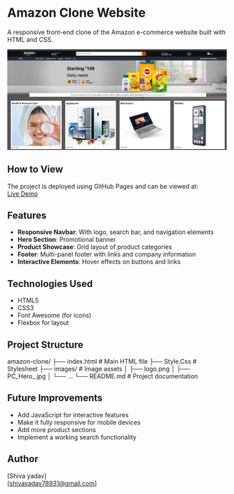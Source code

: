 
# Amazon Clone Website

A responsive front-end clone of the Amazon e-commerce website built with HTML and CSS.

![Amazon Clone Screenshot](https://github.com/shiva-ydv/Amazon-Clone-project/blob/main/Screenshot%202025-05-10%20181747.png) 


## How to View

The project is deployed using GitHub Pages and can be viewed at:  
[Live Demo](https://amazon-clone-project-full.netlify.app/)<!-- Add a screenshot if possible -->

## Features

- **Responsive Navbar**: With logo, search bar, and navigation elements
- **Hero Section**: Promotional banner 
- **Product Showcase**: Grid layout of product categories
- **Footer**: Multi-panel footer with links and company information
- **Interactive Elements**: Hover effects on buttons and links

## Technologies Used

- HTML5
- CSS3
- Font Awesome (for icons)
- Flexbox for layout

## Project Structure
amazon-clone/
├── index.html # Main HTML file
├── Style.Css # Stylesheet
├── images/ # Image assets
│ ├── logo.png
│ ├── PC_Hero_.jpg
│ └── ...
└── README.md # Project documentation


## Future Improvements

- Add JavaScript for interactive features
- Make it fully responsive for mobile devices
- Add more product sections
- Implement a working search functionality

## Author

[Shiva yadav]  
[shivayadav78931@gmail.com]
